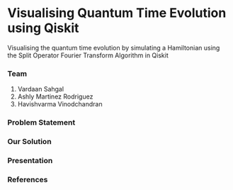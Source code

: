 # Visualising Quantum Time Evolution using Qiskit
Visualising the quantum time evolution by simulating a Hamiltonian using the Split Operator Fourier Transform Algorithm in Qiskit

### Team
1. Vardaan Sahgal
2. Ashly Martinez Rodriguez
3. Havishvarma Vinodchandran

### Problem Statement

### Our Solution

### Presentation

### References
